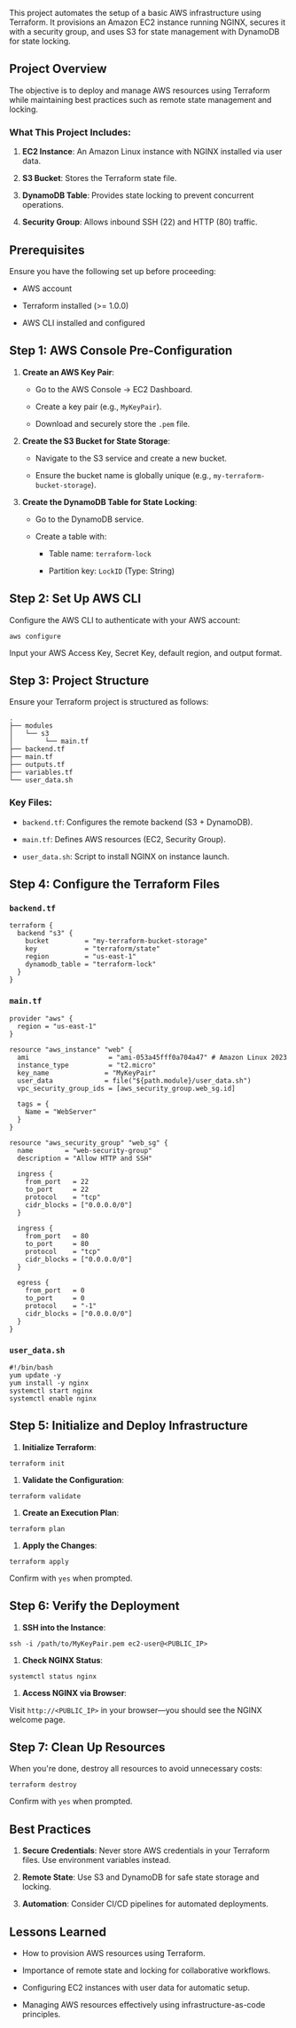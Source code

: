 
This project automates the setup of a basic AWS infrastructure using Terraform. It provisions an Amazon EC2 instance running NGINX, secures it with a security group, and uses S3 for state management with DynamoDB for state locking.

## Project Overview

The objective is to deploy and manage AWS resources using Terraform while maintaining best practices such as remote state management and locking.

### What This Project Includes:

1. **EC2 Instance**: An Amazon Linux instance with NGINX installed via user data.
    
2. **S3 Bucket**: Stores the Terraform state file.
    
3. **DynamoDB Table**: Provides state locking to prevent concurrent operations.
    
4. **Security Group**: Allows inbound SSH (22) and HTTP (80) traffic.    

## Prerequisites

Ensure you have the following set up before proceeding:

- AWS account
    
- Terraform installed (>= 1.0.0)
    
- AWS CLI installed and configured    

## Step 1: AWS Console Pre-Configuration

1. **Create an AWS Key Pair**:
    
    - Go to the AWS Console -> EC2 Dashboard.
        
    - Create a key pair (e.g., `MyKeyPair`).
        
    - Download and securely store the `.pem` file.
        
2. **Create the S3 Bucket for State Storage**:
    
    - Navigate to the S3 service and create a new bucket.
        
    - Ensure the bucket name is globally unique (e.g., `my-terraform-bucket-storage`).
        
3. **Create the DynamoDB Table for State Locking**:
    
    - Go to the DynamoDB service.
        
    - Create a table with:
        
        - Table name: `terraform-lock`
            
        - Partition key: `LockID` (Type: String)            

## Step 2: Set Up AWS CLI

Configure the AWS CLI to authenticate with your AWS account:

```
aws configure
```

Input your AWS Access Key, Secret Key, default region, and output format.

## Step 3: Project Structure

Ensure your Terraform project is structured as follows:

```
.
├── modules
│   └── s3
│        └── main.tf
├── backend.tf
├── main.tf
├── outputs.tf
├── variables.tf
└── user_data.sh
```

### Key Files:

- `backend.tf`: Configures the remote backend (S3 + DynamoDB).
    
- `main.tf`: Defines AWS resources (EC2, Security Group).
    
- `user_data.sh`: Script to install NGINX on instance launch.    

## Step 4: Configure the Terraform Files

### `backend.tf`

```
terraform {
  backend "s3" {
    bucket         = "my-terraform-bucket-storage"
    key            = "terraform/state"
    region         = "us-east-1"
    dynamodb_table = "terraform-lock"
  }
}
```

### `main.tf`

```
provider "aws" {
  region = "us-east-1"
}

resource "aws_instance" "web" {
  ami                    = "ami-053a45fff0a704a47" # Amazon Linux 2023
  instance_type          = "t2.micro"
  key_name              = "MyKeyPair"
  user_data             = file("${path.module}/user_data.sh")
  vpc_security_group_ids = [aws_security_group.web_sg.id]

  tags = {
    Name = "WebServer"
  }
}

resource "aws_security_group" "web_sg" {
  name        = "web-security-group"
  description = "Allow HTTP and SSH"

  ingress {
    from_port   = 22
    to_port     = 22
    protocol    = "tcp"
    cidr_blocks = ["0.0.0.0/0"]
  }

  ingress {
    from_port   = 80
    to_port     = 80
    protocol    = "tcp"
    cidr_blocks = ["0.0.0.0/0"]
  }

  egress {
    from_port   = 0
    to_port     = 0
    protocol    = "-1"
    cidr_blocks = ["0.0.0.0/0"]
  }
}
```

### `user_data.sh`

```
#!/bin/bash
yum update -y
yum install -y nginx
systemctl start nginx
systemctl enable nginx
```

## Step 5: Initialize and Deploy Infrastructure

1. **Initialize Terraform**:
    

```
terraform init
```

1. **Validate the Configuration**:
    

```
terraform validate
```

1. **Create an Execution Plan**:
    

```
terraform plan
```

1. **Apply the Changes**:
    

```
terraform apply
```

Confirm with `yes` when prompted.

## Step 6: Verify the Deployment

1. **SSH into the Instance**:
    

```
ssh -i /path/to/MyKeyPair.pem ec2-user@<PUBLIC_IP>
```

1. **Check NGINX Status**:
    

```
systemctl status nginx
```

1. **Access NGINX via Browser**:
    

Visit `http://<PUBLIC_IP>` in your browser—you should see the NGINX welcome page.

## Step 7: Clean Up Resources

When you're done, destroy all resources to avoid unnecessary costs:

```
terraform destroy
```

Confirm with `yes` when prompted.

## Best Practices

1. **Secure Credentials**: Never store AWS credentials in your Terraform files. Use environment variables instead.
    
2. **Remote State**: Use S3 and DynamoDB for safe state storage and locking.
    
3. **Automation**: Consider CI/CD pipelines for automated deployments.    

## Lessons Learned

- How to provision AWS resources using Terraform.
    
- Importance of remote state and locking for collaborative workflows.
    
- Configuring EC2 instances with user data for automatic setup.
    
- Managing AWS resources effectively using infrastructure-as-code principles.




